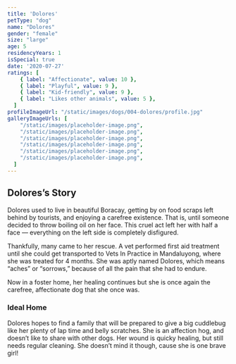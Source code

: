 ```yaml
---
title: 'Dolores'
petType: "dog"
name: "Dolores"
gender: "female"
size: "large"
age: 5
residencyYears: 1
isSpecial: true
date: '2020-07-27'
ratings: [
    { label: "Affectionate", value: 10 },
    { label: "Playful", value: 9 },
    { label: "Kid-friendly", value: 9 },
    { label: "Likes other animals", value: 5 },
  ]
profileImageUrl: "/static/images/dogs/004-dolores/profile.jpg"
galleryImageUrls: [
    "/static/images/placeholder-image.png",
    "/static/images/placeholder-image.png",
    "/static/images/placeholder-image.png",
    "/static/images/placeholder-image.png",
    "/static/images/placeholder-image.png",
    "/static/images/placeholder-image.png",
  ]
---
```


## Dolores’s  Story

Dolores used to live in beautiful Boracay, getting by on food scraps left behind by tourists, and enjoying a carefree existence. That is, until someone decided to throw boiling oil on her face. This cruel act left her with half a face — everything on the left side is completely disfigured.

Thankfully, many came to her rescue. A vet performed first aid treatment until she could get transported to Vets In Practice in Mandaluyong, where she was treated for 4 months. She was aptly named Dolores, which means “aches” or “sorrows,” because of all the pain that she had to endure.

Now in a foster home, her healing continues but she is once again the carefree, affectionate dog that she once was.

### Ideal Home

Dolores hopes to find a family that will be prepared to give a big cuddlebug like her plenty of lap time and belly scratches. She is an affection hog, and doesn’t like to share with other dogs. Her wound is quicky healing, but still needs regular cleaning. She doesn’t mind it though, cause she is one brave girl!
